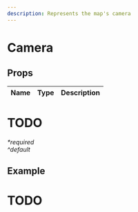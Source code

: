 ```yaml
---
description: Represents the map's camera
---
```


# Camera

## Props

| Name     | Type   | Description                                                                          |
| -------- | ------ | ------------------------------------------------------------------------------------ |
# TODO

_\*required_\
_^default_

## Example

# TODO
